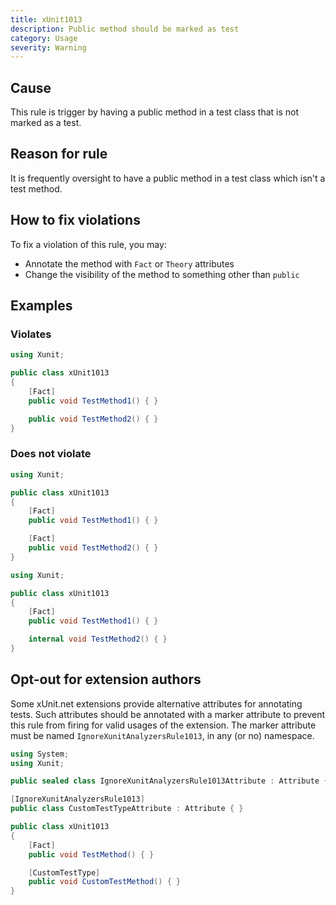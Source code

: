 ```yaml
---
title: xUnit1013
description: Public method should be marked as test
category: Usage
severity: Warning
---
```


## Cause

This rule is trigger by having a public method in a test class that is not marked as a test.

## Reason for rule

It is frequently oversight to have a public method in a test class which isn't a test method.

## How to fix violations

To fix a violation of this rule, you may:

* Annotate the method with `Fact` or `Theory` attributes
* Change the visibility of the method to something other than `public`

## Examples

### Violates

```csharp
using Xunit;

public class xUnit1013
{
    [Fact]
    public void TestMethod1() { }

    public void TestMethod2() { }
}
```

### Does not violate

```csharp
using Xunit;

public class xUnit1013
{
    [Fact]
    public void TestMethod1() { }

    [Fact]
    public void TestMethod2() { }
}
```

```csharp
using Xunit;

public class xUnit1013
{
    [Fact]
    public void TestMethod1() { }

    internal void TestMethod2() { }
}
```

## Opt-out for extension authors

Some xUnit.net extensions provide alternative attributes for annotating tests. Such attributes should be annotated with a marker attribute to prevent this rule from firing for valid usages of the extension. The marker attribute must be named `IgnoreXunitAnalyzersRule1013`, in any (or no) namespace.

```csharp
using System;
using Xunit;

public sealed class IgnoreXunitAnalyzersRule1013Attribute : Attribute { }

[IgnoreXunitAnalyzersRule1013]
public class CustomTestTypeAttribute : Attribute { }

public class xUnit1013
{
    [Fact]
    public void TestMethod() { }

    [CustomTestType]
    public void CustomTestMethod() { }
}
```
